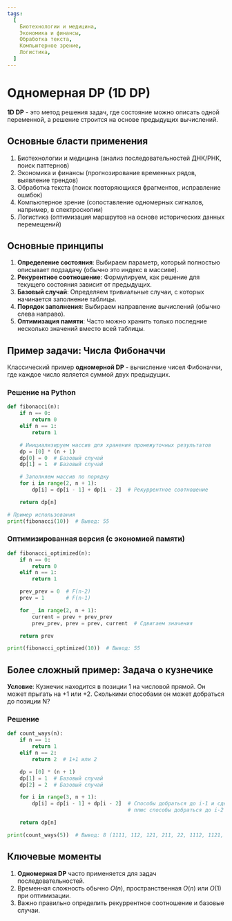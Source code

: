 ```yaml
---
tags:
  [
    Биотехнологии и медицина,
    Экономика и финансы,
    Обработка текста,
    Компьютерное зрение,
    Логистика,
  ]
---
```


# Одномерная DP (1D DP)

**1D DP** - это метод решения задач, где состояние можно описать одной переменной, а решение строится на основе предыдущих вычислений.

## Основные бласти применения

1. Биотехнологии и медицина (анализ последовательностей ДНК/РНК, поиск паттернов)
2. Экономика и финансы (прогнозирование временных рядов, выявление трендов)
3. Обработка текста (поиск повторяющихся фрагментов, исправление ошибок)
4. Компьютерное зрение (сопоставление одномерных сигналов, например, в спектроскопии)
5. Логистика (оптимизация маршрутов на основе исторических данных перемещений)

## Основные принципы

1. **Определение состояния**: Выбираем параметр, который полностью описывает подзадачу (обычно это индекс в массиве).
2. **Рекурентное соотношение**: Формулируем, как решение для текущего состояния зависит от предыдущих.
3. **Базовый случай**: Определяем тривиальные случаи, с которых начинается заполнение таблицы.
4. **Порядок заполнения**: Выбираем направление вычислений (обычно слева направо).
5. **Оптимизация памяти**: Часто можно хранить только последние несколько значений вместо всей таблицы.

## Пример задачи: Числа Фибоначчи

Классический пример **одномерной DP** - вычисление чисел Фибоначчи, где каждое число является суммой двух предыдущих.

### Решение на Python

```python
def fibonacci(n):
    if n == 0:
        return 0
    elif n == 1:
        return 1

    # Инициализируем массив для хранения промежуточных результатов
    dp = [0] * (n + 1)
    dp[0] = 0  # Базовый случай
    dp[1] = 1  # Базовый случай

    # Заполняем массив по порядку
    for i in range(2, n + 1):
        dp[i] = dp[i - 1] + dp[i - 2]  # Рекуррентное соотношение

    return dp[n]

# Пример использования
print(fibonacci(10))  # Вывод: 55
```

### Оптимизированная версия (с экономией памяти)

```python
def fibonacci_optimized(n):
    if n == 0:
        return 0
    elif n == 1:
        return 1

    prev_prev = 0  # F(n-2)
    prev = 1       # F(n-1)

    for _ in range(2, n + 1):
        current = prev + prev_prev
        prev_prev, prev = prev, current  # Сдвигаем значения

    return prev

print(fibonacci_optimized(10))  # Вывод: 55
```

## Более сложный пример: Задача о кузнечике

**Условие**: Кузнечик находится в позиции 1 на числовой прямой. Он может прыгать на +1 или +2. Сколькими способами он может добраться до позиции N?

### Решение

```python
def count_ways(n):
    if n == 1:
        return 1
    elif n == 2:
        return 2  # 1+1 или 2

    dp = [0] * (n + 1)
    dp[1] = 1  # Базовый случай
    dp[2] = 2  # Базовый случай

    for i in range(3, n + 1):
        dp[i] = dp[i - 1] + dp[i - 2]  # Способы добраться до i-1 и сделать прыжок +1
                                       # плюс способы добраться до i-2 и сделать прыжок +2

    return dp[n]

print(count_ways(5))  # Вывод: 8 (1111, 112, 121, 211, 22, 1112, 1121, 1211, ...)
```

## Ключевые моменты

1. **Одномерная DP** часто применяется для задач последовательностей.
2. Временная сложность обычно $O(n)$, пространственная $O(n)$ или $O(1)$ при оптимизации.
3. Важно правильно определить рекуррентное соотношение и базовые случаи.
